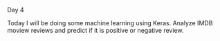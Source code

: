 Day 4

Today I will be doing some machine learning using Keras. 
Analyze IMDB moview reviews and predict if it is positive or negative review.

